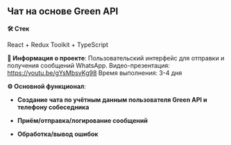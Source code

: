 ## Чат на основе Green API

**🛠️ Стек**

React + Redux Toolkit + TypeScript

**💬 Информация о проекте**:
Пользовательский интерфейс для отправки и получения сообщений WhatsApp.
Видео-презентация: https://youtu.be/gYsMbsvKg98
Время выполнения: 3-4 дня

**⚙️ Основной функционал**:

  - **Создание чата по учётным данным пользователя Green API и телефону собеседника**

 - **Приём/отправка/логирование сообщений**

 - **Обработка/вывод ошибок**
